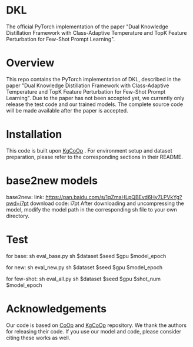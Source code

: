 # DKL

The official PyTorch implementation of the paper "Dual Knowledge Distillation Framework with Class-Adaptive Temperature and TopK Feature Perturbation for Few-Shot Prompt Learning".

# Overview
This repo contains the PyTorch implementation of DKL, described in the paper "Dual Knowledge Distillation Framework with Class-Adaptive Temperature and TopK Feature Perturbation for Few-Shot Prompt Learning". Due to the paper has not been accepted yet, we currently only release the test code and our trained models. The complete source code will be made available after the paper is accepted.


# Installation
This code is built upon [KgCoOp](https://github.com/htyao89/KgCoOp) . For environment setup and dataset preparation, please refer to the corresponding sections in their README.


# base2new models
base2new: link: https://pan.baidu.com/s/1qZmaHLpQBEvd6Hy7LPVkYg?pwd=i7pt download code: i7pt
After downloading and uncompressing the model, modify the model path in the corresponding sh file to your own directory.

# Test
for base: sh eval_base.py sh $dataset $seed $gpu $model_epoch

for new: sh eval_new.py sh $dataset $seed $gpu $model_epoch

for few-shot: sh eval_all.py sh $dataset $seed $gpu $shot_num $model_epoch

# Acknowledgements
Our code is based on [CoOp](https://github.com/KaiyangZhou/CoOp) and [KgCoOp](https://github.com/htyao89/KgCoOp) repository. We thank the authors for releasing their code. If you use our model and code, please consider citing these works as well.
